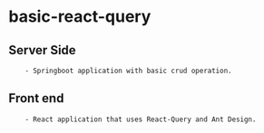 # basic-react-query
   ## Server Side 
        - Springboot application with basic crud operation.
   ## Front end
        - React application that uses React-Query and Ant Design.
   
